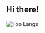 ## Hi there!
![Top Langs](https://github-readme-stats.vercel.app/api/top-langs/?username=sisyamaliah&layout=compact)
